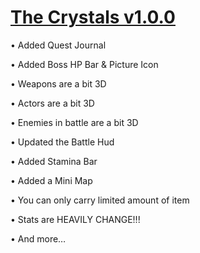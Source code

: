 # <b>[The Crystals v1.0.0](https://drive.google.com/open?id=10zqK3V3DpeCgyQ3bWezFRtpoIYgwYxTf)</b>

•	Added Quest Journal

•	Added Boss HP Bar & Picture Icon

•	Weapons are a bit 3D

•	Actors are a bit 3D

•	Enemies in battle are a bit 3D

•	Updated the Battle Hud 

•	Added Stamina Bar

•	Added a Mini Map

•	You can only carry limited amount of item

•	Stats are HEAVILY CHANGE!!!

•	And more…
